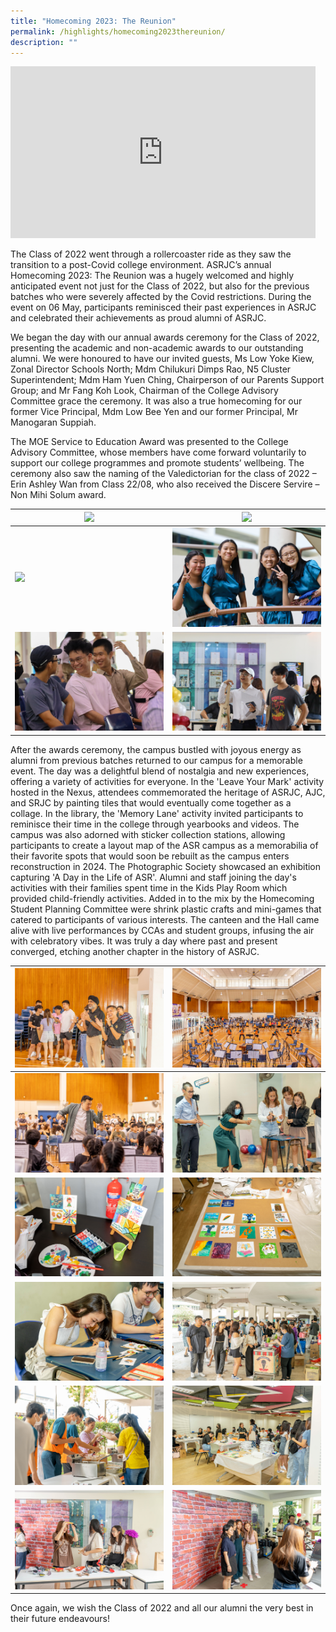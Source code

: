 ```yaml
---
title: "Homecoming 2023: The Reunion"
permalink: /highlights/homecoming2023thereunion/
description: ""
---
```

<iframe allowfullscreen="" allow="accelerometer; autoplay; clipboard-write; encrypted-media; gyroscope; picture-in-picture; web-share" frameborder="0" title="YouTube video player" src="https://www.youtube.com/embed/5D9VYnK8NMk?si=IkZboKldSTdKvdie" height="275" width="488"></iframe>

The Class of 2022 went through a rollercoaster ride as they saw the transition to a post-Covid college environment. ASRJC’s annual Homecoming 2023: The Reunion was a hugely welcomed and highly anticipated event not just for the Class of 2022, but also for the previous batches who were severely affected by the Covid restrictions. During the event on 06 May, participants reminisced their past experiences in ASRJC and celebrated their achievements as proud alumni of ASRJC.

We began the day with our annual awards ceremony for the Class of 2022, presenting the academic and non-academic awards to our outstanding alumni. We were honoured to have our invited guests, Ms Low Yoke Kiew, Zonal Director Schools North; Mdm Chilukuri Dimps Rao, N5 Cluster Superintendent; Mdm Ham Yuen Ching, Chairperson of our Parents Support Group; and Mr Fang Koh Look, Chairman of the College Advisory Committee grace the ceremony.  It was also a true homecoming for our former Vice Principal, Mdm Low Bee Yen and our former Principal, Mr Manogaran Suppiah.

The MOE Service to Education Award was presented to the College Advisory Committee, whose members have come forward voluntarily to support our college programmes and promote students’ wellbeing. The ceremony also saw the naming of the Valedictorian for the class of 2022 – Erin Ashley Wan from Class 22/08, who also received the Discere Servire – Non Mihi Solum award. 


| ![](/images/img_0202.JPG) | ![](/images/img_0215.JPG) |
| -------- | -------- |
| ![](/images/img_0192.JPG)     | ![](/images/img_0249.JPG)  |
| ![](/images/img_0232.JPG)   | ![](/images/img_0224.JPG)  |

After the awards ceremony, the campus bustled with joyous energy as alumni from previous batches returned to our campus for a memorable event. The day was a delightful blend of nostalgia and new experiences, offering a variety of activities for everyone. In the 'Leave Your Mark' activity hosted in the Nexus, attendees commemorated the heritage of ASRJC, AJC, and SRJC by painting tiles that would eventually come together as a collage. In the library, the 'Memory Lane' activity invited participants to reminisce their time in the college through yearbooks and videos. The campus was also adorned with sticker collection stations, allowing participants to create a layout map of the ASR campus as a memorabilia of their favorite spots that would soon be rebuilt as the campus enters reconstruction in 2024. The Photographic Society showcased an exhibition capturing 'A Day in the Life of ASR'. Alumni and staff joining the day's activities with their families spent time in the Kids Play Room which provided child-friendly activities. Added in to the mix by the Homecoming Student Planning Committee were shrink plastic crafts and mini-games that catered to participants of various interests. The canteen and the Hall came alive with live performances by CCAs and student groups, infusing the air with celebratory vibes. It was truly a day where past and present converged, etching another chapter in the history of ASRJC.


| ![](/images/20230506%20anderson%20serangoon%20jc-395.jpg) |![](/images/20230506%20anderson%20serangoon%20jc-297.jpg) |
| -------- | -------- |
| ![](/images/20230506%20anderson%20serangoon%20jc-214.jpg)     | ![](/images/20230506%20anderson%20serangoon%20jc-256.jpg) |
|![](/images/20230506%20anderson%20serangoon%20jc-370.jpg)   |![](/images/20230506%20anderson%20serangoon%20jc-248.jpg) |
|![](/images/20230506%20anderson%20serangoon%20jc-259.jpg) |![](/images/20230506%20anderson%20serangoon%20jc-180.jpg) |
|![](/images/20230506%20anderson%20serangoon%20jc-227.jpg) |![](/images/20230506%20anderson%20serangoon%20jc-247.jpg) |
| ![](/images/20230506%20anderson%20serangoon%20jc-168.jpg)|![](/images/20230506%20anderson%20serangoon%20jc-167.jpg) |


Once again, we wish the Class of 2022 and all our alumni the very best in their future endeavours!